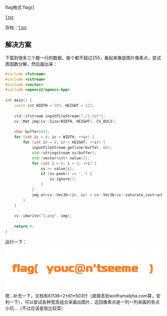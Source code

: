 flag格式 flag{}

[1.txt](https://ctf.bugku.com/files/093d4073de2c7bfac7466fd166c5d990/1.txt)

存档：[1.txt](./problems/好多数值/1.txt)

## 解决方案
下载到很多三个数一行的数据，每个都不超过255，看起来像是图片像素点，尝试质因数分解，然后画出来：

``` cpp
#include <fstream>
#include <sstream>
#include <vector>
#include <opencv2/opencv.hpp>

int main() {
    const int WIDTH = 503, HEIGHT = 122;

    std::ifstream inputFileStream("./1.txt");
    cv::Mat img(cv::Size(WIDTH, HEIGHT), CV_8UC3);

    char buffer[64];
    for (int ic = 0; ic < WIDTH; ++ic) {
        for (int ir = 0; ir < HEIGHT; ++ir) {
            inputFileStream.getline(buffer, 60);
            std::stringstream ss(buffer);
            std::vector<int> value(3);
            for (int i = 0; i < 3; ++i) {
                ss >> value[i];
                if (ss.peek() == ',') {
                    ss.ignore();
                }
            }
            img.at<cv::Vec3b>(ir, ic) = cv::Vec3b(cv::saturate_cast<uchar>(value[2]), cv::saturate_cast<uchar>(value[1]), cv::saturate_cast<uchar>(value[0]));
        }
    }

    cv::imwrite("1.png", img);

    return 0;
}

```

运行一下：

![好多数值-1.png](./img/好多数值-1.png)

嗯...补充一下，文档有61136=2\*61\*503行（直接丢到wolframalpha.com算，安利一下），可以尝试各种宽高组合来画出图片，这回像素点是一列一列来画的有点小坑...（不过应该是我比较菜）
